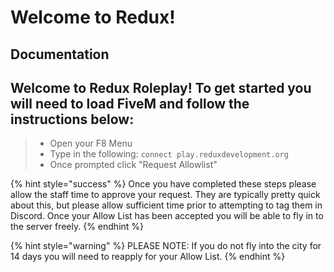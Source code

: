 # Welcome to Redux!

## Documentation

## Welcome to Redux Roleplay! To get started you will need to load FiveM and follow the instructions below:

> * Open your F8 Menu
> * Type in the following: `connect play.reduxdevelopment.org`
> * Once prompted click "Request Allowlist"

{% hint style="success" %}
Once you have completed these steps please allow the staff time to approve your request. They are typically pretty quick about this, but please allow sufficient time prior to attempting to tag them in Discord. Once your Allow List has been accepted you will be able to fly in to the server freely.
{% endhint %}



{% hint style="warning" %}
PLEASE NOTE: If you do not fly into the city for 14 days you will need to reapply for your Allow List.
{% endhint %}
